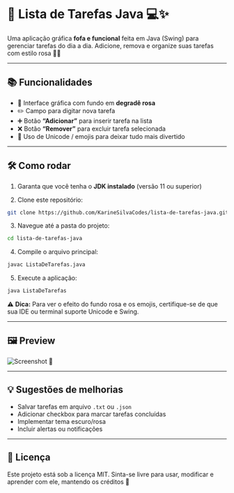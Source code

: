 # 🌸 Lista de Tarefas Java 💻✨

Uma aplicação gráfica **fofa e funcional** feita em Java (Swing) para gerenciar tarefas do dia a dia. Adicione, remova e organize suas tarefas com estilo rosa 🌷💖

---

## 📚 Funcionalidades

- 🎨 Interface gráfica com fundo em **degradê rosa**
- ✏️ Campo para digitar nova tarefa
- ➕ Botão **“Adicionar”** para inserir tarefa na lista
- ❌ Botão **“Remover”** para excluir tarefa selecionada
- 🌸 Uso de Unicode / emojis para deixar tudo mais divertido

---

## 🛠️ Como rodar

1. Garanta que você tenha o **JDK instalado** (versão 11 ou superior)  

2. Clone este repositório:

```bash
git clone https://github.com/KarineSilvaCodes/lista-de-tarefas-java.git
```

3. Navegue até a pasta do projeto:

```bash
cd lista-de-tarefas-java
```

4. Compile o arquivo principal:

```bash
javac ListaDeTarefas.java
```

5. Execute a aplicação:

```bash
java ListaDeTarefas
```

⚠️ **Dica:** Para ver o efeito do fundo rosa e os emojis, certifique-se de que sua IDE ou terminal suporte Unicode e Swing.

---

## 🖼️ Preview

![Screenshot](link-da-imagem-aqui) 🌷

---

## 💡 Sugestões de melhorias

- Salvar tarefas em arquivo `.txt` ou `.json`
- Adicionar checkbox para marcar tarefas concluídas
- Implementar tema escuro/rosa
- Incluir alertas ou notificações

---

## 📄 Licença

Este projeto está sob a licença MIT. Sinta-se livre para usar, modificar e aprender com ele, mantendo os créditos 💖
